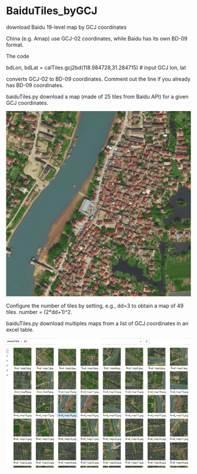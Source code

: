 # BaiduTiles_byGCJ
download Baidu 19-level map by GCJ coordinates

China (e.g. Amap) use GCJ-02 coordinates, while Baidu has its own BD-09 format. 

The code

bdLon, bdLat = calTiles.gcj2bd(118.984728,31.284715)  # input GCJ lon, lat

converts  GCJ-02 to BD-09 coordinates.  Comment out the line if you already has  BD-09 coordinates.


baiduTiles.py download a map (made of 25 tiles from Baidu API) for a given GCJ coordinates.

![image](final_map18.jpg)

Configure the number of tiles by setting, e.g., dd=3  to obtain a map of 49 tiles. number = (2*dd+1)^2.



baiduTiles.py download multiples maps from a list of GCJ coordinates in an excel table.

![image](folder.png)
